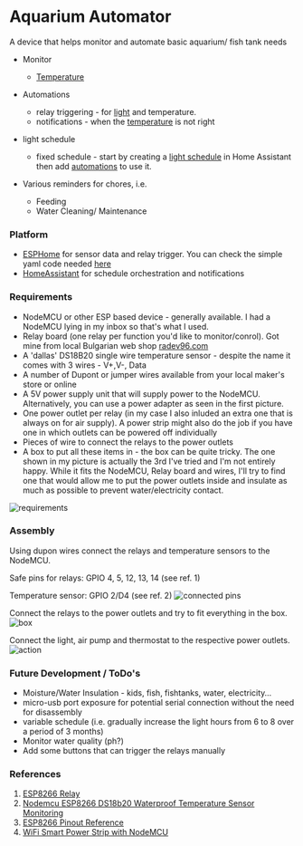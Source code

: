 # Aquarium Automator
A device that helps monitor and automate basic aquarium/ fish tank needs


- Monitor
  - [Temperature](temperature_monitor.md)

- Automations
  - relay triggering - for [light](light_automation.md) and temperature.
  - notifications - when the [temperature](notify_temperature.md) is not right
- light schedule
  - fixed schedule - start by creating a [light schedule](light-schedule.md) in Home Assistant then add [automations](light_automation.md) to use it.
- Various reminders for chores, i.e.
  - Feeding
  - Water Cleaning/ Maintenance
  
### Platform ###
- [ESPHome](https://esphome.io) for sensor data and relay trigger. You can check the simple yaml code needed [here](aquarium-automator.yaml)
- [HomeAssistant](https://www.home-assistant.io) for schedule orchestration and notifications


### Requirements ###
- NodeMCU or other ESP based device - generally available. I had a NodeMCU lying in my inbox so that's what I used.
- Relay board (one relay per function you'd like to monitor/conrol). Got mine from local Bulgarian web shop [radev96.com](https://radev96.com)
- A 'dallas' DS18B20 single wire temperature sensor - despite the name it comes with 3 wires - V+,V-, Data
- A number of Dupont or jumper wires available from your local maker's store or online
- A 5V power supply unit that will supply power to the NodeMCU. Alternatively, you can use a power adapter as seen in the first picture.
- One power outlet per relay (in my case I also inluded an extra one that is always on for air supply). A power strip might also do the job if you have one in which outlets can be powered off individually
- Pieces of wire to connect the relays to the power outlets
- A box to put all these items in - the box can be quite tricky. The one shown in my picture is actually the 3rd I've tried and I'm not entirely happy. While it fits the NodeMCU, Relay board and wires, I'll try to find one that would allow me to put the power outlets inside and insulate as much as possible to prevent water/electricity contact.

![requirements](images/light_schedule_4.jpg)

### Assembly ###

Using dupon wires connect the relays and temperature sensors to the NodeMCU.

Safe pins for relays: GPIO 4, 5, 12, 13, 14 (see ref. 1)

Temperature sensor: GPIO 2/D4 (see ref. 2)
![connected pins](images/light_schedule_6.jpg)

Connect the relays to the power outlets and try to fit everything in the box.
![box](images/light_schedule_8.jpg)

Connect the light, air pump and thermostat to the respective power outlets.
![action](images/IMG_1323.jpg)




### Future Development / ToDo's ###
- Moisture/Water Insulation - kids, fish, fishtanks, water, electricity…
- micro-usb port exposure for potential serial connection without the need for disassembly
- variable schedule (i.e. gradually increase the light hours from 6 to 8 over a period of 3 months)
- Monitor water quality (ph?)
- Add some buttons that can trigger the relays manually

### References ###
1. [ESP8266 Relay](https://randomnerdtutorials.com/esp8266-relay-module-ac-web-server/)
2. [Nodemcu ESP8266 DS18b20 Waterproof Temperature Sensor Monitoring](https://www.electroniclinic.com/nodemcu-esp8266-ds18b20-waterproof-temperature-sensor-monitoring/)
3. [ESP8266 Pinout Reference](https://randomnerdtutorials.com/esp8266-pinout-reference-gpios/)
4. [WiFi Smart Power Strip with NodeMCU](https://www.instructables.com/WiFi-Smart-Power-Strip-With-NodeMCU/)
